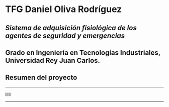 # TFG Daniel Oliva Rodríguez
## *Sistema de adquisición fisiológica de los agentes de seguridad y emergencias*

## **Grado en Ingeniería en Tecnologías Industriales, Universidad Rey Juan Carlos**.

## Resumen del proyecto

---------

lllll

------------

